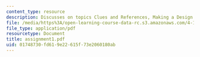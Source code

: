 ```yaml
---
content_type: resource
description: Discusses on topics Clues and References, Making a Design.
file: /media/https%3A/open-learning-course-data-rc.s3.amazonaws.com/4-125b-architecture-studio-building-in-landscapes-fall-2005/01748730fd619e22615f73e2060180ab_assignment1.pdf
file_type: application/pdf
resourcetype: Document
title: assignment1.pdf
uid: 01748730-fd61-9e22-615f-73e2060180ab
---
```

